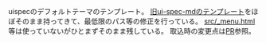 uispecのデフォルトテーマのテンプレート。
[旧ui-spec-mdのテンプレート](https://github.com/pxgrid/ui-spec-md/tree/master/lib/template)をほぼそのまま持ってきて、最低限のパス等の修正を行っている。
[src/_menu.html](src/_menu.html)等は使っていないがひとまずそのまま残している。
取込時の変更点は[PR](https://github.com/oosugi20/uispec/pull/2)参照。
